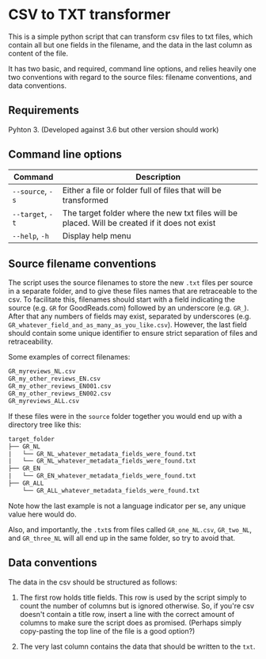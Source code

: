 # CSV to TXT transformer

This is a simple python script that can transform csv files to txt files, which contain all but one fields in the filename, and the data in the last column as content of the file.

It has two basic, and required, command line options, and relies heavily one two conventions with regard to the source files: filename conventions, and data conventions.

## Requirements

Pyhton 3. (Developed against 3.6 but other version should work)

## Command line options

| Command | Description |
| ------- | ---------- |
|`--source`, `-s` | Either a file or folder full of files that will be transformed |
| `--target`, `-t` | The target folder where the new txt files will be placed. Will be created if it does not exist |
| `--help`, `-h` | Display help menu |

## Source filename conventions

The script uses the source filenames to store the new `.txt` files per source in a separate folder, and to give these files names that are retraceable to the csv. To facilitate this, filenames should start with a field indicating the source (e.g. `GR` for GoodReads.com) followed by an underscore (e.g. `GR_`). After that any numbers of fields may exist, separated by underscores (e.g. `GR_whatever_field_and_as_many_as_you_like.csv`). However, the last field should contain some unique identifier to ensure strict separation of files and retraceability.

Some examples of correct filenames:

```txt
GR_myreviews_NL.csv
GR_my_other_reviews_EN.csv
GR_my_other_reviews_EN001.csv
GR_my_other_reviews_EN002.csv
GR_myreviews_ALL.csv
```

If these files were in the `source` folder together you would end up with a directory tree like this:

```txt
target_folder
├── GR_NL
|   └── GR_NL_whatever_metadata_fields_were_found.txt
|   └── GR_NL_whatever_metadata_fields_were_found.txt
├── GR_EN
|   └── GR_EN_whatever_metadata_fields_were_found.txt
├── GR_ALL
    └── GR_ALL_whatever_metadata_fields_were_found.txt
```

Note how the last example is not a language indicator per se, any unique value here would do.

Also, and importantly, the `.txt`s from files called `GR_one_NL.csv`, `GR_two_NL`, and `GR_three_NL` will all end up in the same folder, so try to avoid that.

## Data conventions

The data in the csv should be structured as follows:

1) The first row holds title fields. This row is used by the script simply to count the number of columns but is ignored otherwise. So, if you're csv doesn't contain a title row, insert a line with the correct amount of columns to make sure the script does as promised. (Perhaps simply copy-pasting the top line of the file is a good option?)

2) The very last column contains the data that should be written to the `txt`.
